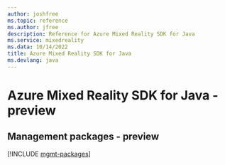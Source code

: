 ```yaml
---
author: joshfree
ms.topic: reference
ms.author: jfree
description: Reference for Azure Mixed Reality SDK for Java
ms.service: mixedreality
ms.data: 10/14/2022
title: Azure Mixed Reality SDK for Java
ms.devlang: java
---
```

# Azure Mixed Reality SDK for Java - preview

## Management packages - preview
[!INCLUDE [mgmt-packages](mixed-reality-mgmt-index.md)]